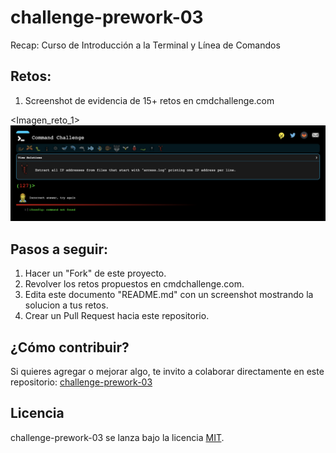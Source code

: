 # challenge-prework-03
Recap: Curso de Introducción a la Terminal y Línea de Comandos

## Retos:

1. Screenshot de evidencia de 15+ retos en cmdchallenge.com

<Imagen_reto_1>
![reto](/images/reto_terminal.png "Terminal")


## Pasos a seguir:

1. Hacer un "Fork" de este proyecto.
2. Revolver los retos propuestos en cmdchallenge.com.
3. Edita este documento "README.md" con un screenshot mostrando la solucion a tus retos.
4. Crear un Pull Request hacia este repositorio.

## ¿Cómo contribuir?

Si quieres agregar o mejorar algo, te invito a colaborar directamente en este repositorio: [challenge-prework-03](https://github.com/platzimaster/challenge-prework-03/)

## Licencia

challenge-prework-03 se lanza bajo la licencia [MIT](https://opensource.org/licenses/MIT).
